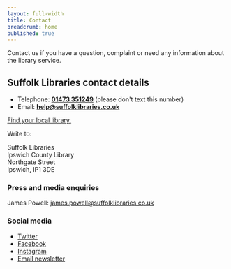 ```yaml
---
layout: full-width
title: Contact
breadcrumb: home
published: true
---
```

Contact us if you have a question, complaint or need any information about the library service.

## Suffolk Libraries contact details

* Telephone: **<a href="tel:01473351249">01473 351249</a>** (please don't text this number)
* Email: **help@suffolklibraries.co.uk**

[Find your local library.](/libraries/)

Write to:

Suffolk Libraries<br>
Ipswich County Library<br>
Northgate Street<br>
Ipswich, IP1 3DE

### Press and media enquiries

James Powell: james.powell@suffolklibraries.co.uk

### Social media

* [Twitter](http://twitter.com/SuffolkLibrary)
* [Facebook](http://facebook.com/suffolklibraries)
* [Instagram](http://instagram.com/suffolklibraries)
* [Email newsletter](http://eepurl.com/xIZ5D)
